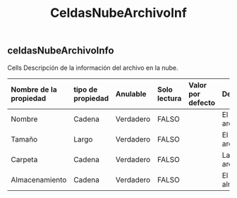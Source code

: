 ﻿---
title: CeldasNubeArchivoInf
second_title: Aspose.Cells Cloud Documen
type: docs
url: /es/specification/model/cellscloudfileinfo/
description: "Aspose.Cells Especificación del modelo de nube: CellsCloudFileInfo. Maneje sin esfuerzo Excel y otros documentos de hoja de cálculo con funciones como abrir, generar, editar, dividir, fusionar, comparar y convertir."
weight: 50
---
## **celdasNubeArchivoInfo**

 Cells Descripción de la información del archivo en la nube.

| Nombre de la propiedad| tipo de propiedad| Anulable| Solo lectura| Valor por defecto| Descripción|
|:- |:- |:- |:- |:- |:- |
| Nombre| Cadena| Verdadero| FALSO|| El nombre del archivo.|
| Tamaño| Largo| Verdadero| FALSO|| El tamaño del archivo.|
| Carpeta| Cadena| Verdadero| FALSO|| La posición del archivo.|
| Almacenamiento| Cadena| Verdadero| FALSO|| El nombre del almacenamiento.|

